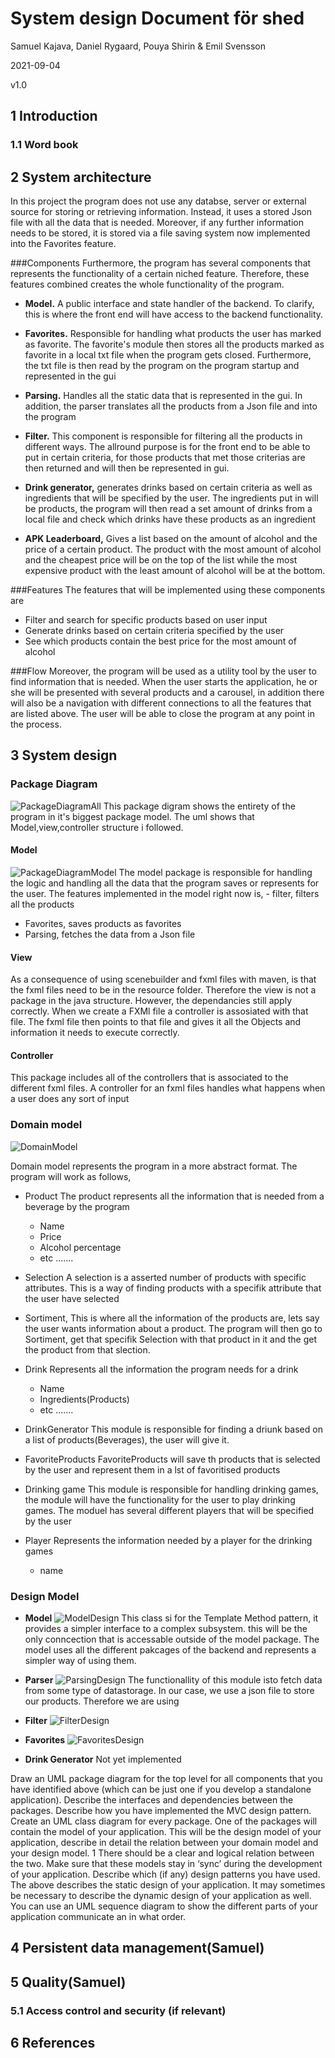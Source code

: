 # System design Document för shed

Samuel Kajava, Daniel Rygaard, Pouya Shirin & Emil Svensson

2021-09-04

v1.0

## 1 Introduction

### 1.1 Word book

## 2 System architecture
In this project the program does not use any databse, server or 
external source for storing or retrieving information. Instead, it uses a stored Json file with all the data that is needed.
Moreover, if any further information needs to be stored, it is stored via a file saving system now implemented into the Favorites feature.

###Components
Furthermore, the program has several components that represents the functionality of a certain niched feature.
Therefore, these features combined creates the whole functionality of the program.

 - **Model.** 
A public interface and state handler of the backend. To clarify, 
this is where the front end will have access to the backend functionality.

- **Favorites.**
Responsible for handling what products the user has marked as favorite. 
The favorite's module then stores all the products marked as favorite in a local txt file when the program gets closed. Furthermore, the txt file is then read by the program on the program startup and represented in the gui 

- **Parsing.**
 Handles all the static data that is represented in the gui. In addition, the parser translates all the products from a Json file and into the program

- **Filter.**
This component is responsible for filtering all the products in different ways. The allround purpose is for the front end to be able to put in certain criteria, for those products that  met those criterias are then returned and will then be represented in gui.

- **Drink generator,**
 generates drinks based on certain criteria as well as ingredients that will be specified by the user.
 The ingredients put in will be products, the program will then read a set amount of drinks from a local file and check which drinks have these products as an ingredient

- **APK Leaderboard,**
Gives a list based on the amount of alcohol and the price of a certain product. The product with the most amount of alcohol and the cheapest price will be on the top of the list while the most expensive product with the least amount of alcohol will be at the bottom.

###Features
The features that will be implemented using these components are
- Filter and search for specific products based on user input
- Generate drinks based on certain criteria specified by the user
- See which products contain the best price for the most amount of alcohol



###Flow
Moreover, the program will be used as a utility tool by the user to find information that is needed.
When the user starts the application, he or she will be presented with several products and a carousel, 
in addition there will also be a navigation with different connections to all the features that are listed above.
The user will be able to close the program at any point in the process.
 
## 3 System design

### Package Diagram

![PackageDiagramAll](PackageDiagramBig.png)
This package digram shows the entirety of the program in it's biggest package model. The uml shows that Model,view,controller structure i followed. 

#### Model
![PackageDiagramModel](PackageDiagramModel.png)
The model package is responsible for handling the logic and handling all the data that the program saves or represents for the user. The features implemented in the model right now is, - filter, filters all the products
- Favorites, saves products as favorites
- Parsing, fetches the data from a Json file

#### View
As a consequence of using scenebuilder and fxml files with maven, is that the fxml files need to be in the resource folder.  Therefore the view is not a package in the java structure. However, the dependancies still apply correctly. When we create a FXMl file a controller is assosiated with that file. The fxml file then points to that file and gives it all the Objects and information it needs to execute correctly.

#### Controller
This package includes all of the controllers that is associated to the different fxml files.
A controller for an fxml files handles what happens when a user does any sort of input




### Domain model
![DomainModel](Photos/DomainModel.png)

Domain model represents the program in a more abstract format. The program will work as follows,

- Product
The product represents all the information that is needed from a beverage by the program 
	- Name 
	- Price
	- Alcohol percentage
	- etc
	.......

- Selection
A selection is a asserted number of products with specific attributes. This is a way of finding products with a specifik attribute that the user have selected

- Sortiment,
This is where all the information of the products are, lets say the user wants information about a product. The program will then go to Sortiment, get that specifik Selection with that product in it and the get the product from that slection.

- Drink
Represents all the information the program needs for a drink
	- Name
	- Ingredients(Products)
	- etc
	.......

- DrinkGenerator
This module is responsible for finding a driunk based on a list of products(Beverages), the user will give it.

- FavoriteProducts
FavoriteProducts will save th products that is selected by the user and represent them in a lst of favoritised products

- Drinking game
This module is responsible for handling drinking games, the module will have the functionality for the user to play drinking games. The moduel has several different players that will be specified by the user

- Player
Represents the information needed by a player for the drinking games
	- name


### Design Model

- **Model**
 ![ModelDesign](Photos/ModelDesignUML.png)
 This class si for the Template Method pattern, it provides a simpler interface to a complex subsystem. this will be the only conncection that is accessable outside of the model package.
 The model uses all the different pakcages of the backend and represents a simpler way of using them.
 
- **Parser**
 ![ParsingDesign](Photos/ParsingDesignUML.png)
 The functionallity of this module isto fetch data from some type of datastorage. In our case, we use a json file to store our products. Therefore we are using 
 
 
- **Filter**
![FilterDesign](Photos/FilterDesignUML.png)
- **Favorites**
 ![FavoritesDesign](Photos/FavoritesDesignUML.png)
- **Drink Generator**
 Not yet implemented







Draw an UML package diagram for the top level for all components that you have
identified above (which can be just one if you develop a standalone application). Describe the interfaces and dependencies between the packages. Describe how you have
implemented the MVC design pattern.
Create an UML class diagram for every package. One of the packages will contain
the model of your application. This will be the design model of your application,
describe in detail the relation between your domain model and your design model.
1
There should be a clear and logical relation between the two. Make sure that these
models stay in ‘sync’ during the development of your application.
Describe which (if any) design patterns you have used.
The above describes the static design of your application. It may sometimes be
necessary to describe the dynamic design of your application as well. You can use an
UML sequence diagram to show the different parts of your application communicate
an in what order.

## 4 Persistent data management(Samuel)

## 5 Quality(Samuel)

### 5.1 Access control and security (if relevant)

## 6 References